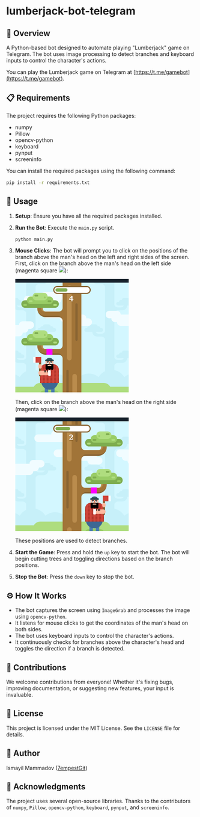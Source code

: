 # lumberjack-bot-telegram

## 🌟 Overview
A Python-based bot designed to automate playing "Lumberjack" game on Telegram. The bot uses image processing to detect branches and keyboard inputs to control the character's actions.

You can play the Lumberjack game on Telegram at [https://t.me/gamebot](https://t.me/gamebot).

## 📋 Requirements
The project requires the following Python packages:
- numpy
- Pillow
- opencv-python
- keyboard
- pynput
- screeninfo

You can install the required packages using the following command:
```sh
pip install -r requirements.txt
```

## 🚀 Usage
1. **Setup**: Ensure you have all the required packages installed.
2. **Run the Bot**: Execute the `main.py` script.
    ```sh
    python main.py
    ```
3. **Mouse Clicks**: The bot will prompt you to click on the positions of the branch above the man's head on the left and right sides of the screen. First, click on the branch above the man's head on the left side (magenta square ![](https://placehold.co/16x16/ff00ff/ff00ff.png)):
   
   ![Left Branch](images/lumberjack_left.png)

   Then, click on the branch above the man's head on the right side (magenta square ![](https://placehold.co/16x16/ff00ff/ff00ff.png)):

   ![Right Branch](images/lumberjack_right.png)

   These positions are used to detect branches.
5. **Start the Game**: Press and hold the `up` key to start the bot. The bot will begin cutting trees and toggling directions based on the branch positions.
6. **Stop the Bot**: Press the `down` key to stop the bot.

## ⚙️ How It Works
- The bot captures the screen using `ImageGrab` and processes the image using `opencv-python`.
- It listens for mouse clicks to get the coordinates of the man's head on both sides.
- The bot uses keyboard inputs to control the character's actions.
- It continuously checks for branches above the character's head and toggles the direction if a branch is detected.

## 🤝 Contributions
We welcome contributions from everyone! Whether it's fixing bugs, improving documentation, or suggesting new features, your input is invaluable. 

## 📜 License
This project is licensed under the MIT License. See the `LICENSE` file for details.

## 👤 Author
Ismayil Mammadov ([7empestGit](https://github.com/7empestGit))

## 🙏 Acknowledgments
The project uses several open-source libraries. Thanks to the contributors of `numpy`, `Pillow`, `opencv-python`, `keyboard`, `pynput`, and `screeninfo`.
